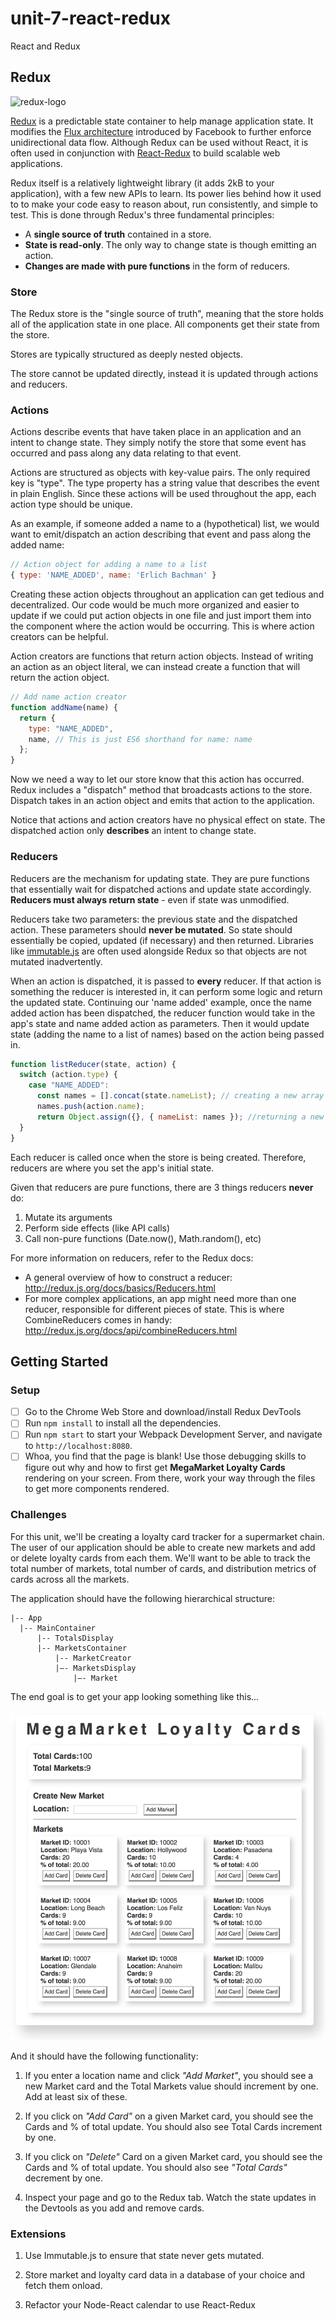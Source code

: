 # unit-7-react-redux

React and Redux

## Redux

![redux-logo](https://camo.githubusercontent.com/f28b5bc7822f1b7bb28a96d8d09e7d79169248fc/687474703a2f2f692e696d6775722e636f6d2f4a65567164514d2e706e67)

[Redux](http://redux.js.org/) is a predictable state container to help manage application state.
It modifies the [Flux architecture](https://facebook.github.io/flux/) introduced by Facebook to further enforce unidirectional data flow.
Although Redux can be used without React, it is often used in conjunction with [React-Redux](https://github.com/reactjs/react-redux) to build scalable web applications.

Redux itself is a relatively lightweight library (it adds 2kB to your application), with a few new APIs to learn.
Its power lies behind how it used to to make your code easy to reason about, run consistently, and simple to test.
This is done through Redux's three fundamental principles:

- A **single source of truth** contained in a store.
- **State is read-only**. The only way to change state is though emitting an action.
- **Changes are made with pure functions** in the form of reducers.

### Store

The Redux store is the "single source of truth", meaning that the store holds all of the application state in one place. All components get their state from the store.

Stores are typically structured as deeply nested objects.

The store cannot be updated directly, instead it is updated through actions and reducers.

### Actions

Actions describe events that have taken place in an application and an intent to change state. They simply notify the store that some event has occurred and pass along any data relating to that event.

Actions are structured as objects with key-value pairs. The only required key is "type". The type property has a string value that describes the event in plain English. Since these actions will be used throughout the app, each action type should be unique.

As an example, if someone added a name to a (hypothetical) list, we would want to emit/dispatch an action describing that event and pass along the added name:

```js
// Action object for adding a name to a list
{ type: 'NAME_ADDED', name: 'Erlich Bachman' }
```

Creating these action objects throughout an application can get tedious and decentralized. Our code would be much more organized and easier to update if we could put action objects in one file and just import them into the component where the action would be occurring. This is where action creators can be helpful.

Action creators are functions that return action objects. Instead of writing an action as an object literal, we can instead create a function that will return the action object.

```js
// Add name action creator
function addName(name) {
  return {
    type: "NAME_ADDED",
    name, // This is just ES6 shorthand for name: name
  };
}
```

Now we need a way to let our store know that this action has occurred. Redux includes a "dispatch" method that broadcasts actions to the store. Dispatch takes in an action object and emits that action to the application.

Notice that actions and action creators have no physical effect on state. The dispatched action only **describes** an intent to change state.

### Reducers

Reducers are the mechanism for updating state. They are pure functions that essentially wait for dispatched actions and update state accordingly. **Reducers must always return state** - even if state was unmodified.

Reducers take two parameters: the previous state and the dispatched action. These parameters should **never be mutated**. So state should essentially be copied, updated (if necessary) and then returned. Libraries like [immutable.js](https://facebook.github.io/immutable-js/) are often used alongside Redux so that objects are not mutated inadvertently.

When an action is dispatched, it is passed to **every** reducer. If that action is something the reducer is interested in, it can perform some logic and return the updated state. Continuing our 'name added' example, once the name added action has been dispatched, the reducer function would take in the app's state and name added action as parameters. Then it would update state (adding the name to a list of names) based on the action being passed in.

```js
function listReducer(state, action) {
  switch (action.type) {
    case "NAME_ADDED":
      const names = [].concat(state.nameList); // creating a new array
      names.push(action.name);
      return Object.assign({}, { nameList: names }); //returning a new state object
  }
}
```

Each reducer is called once when the store is being created. Therefore, reducers are where you set the app's initial state.

Given that reducers are pure functions, there are 3 things reducers **never** do:

1. Mutate its arguments
2. Perform side effects (like API calls)
3. Call non-pure functions (Date.now(), Math.random(), etc)

For more information on reducers, refer to the Redux docs:

- A general overview of how to construct a reducer: http://redux.js.org/docs/basics/Reducers.html
- For more complex applications, an app might need more than one reducer, responsible for different pieces of state. This is where CombineReducers comes in handy: http://redux.js.org/docs/api/combineReducers.html

## Getting Started

### Setup

- [ ] Go to the Chrome Web Store and download/install Redux DevTools
- [ ] Run `npm install` to install all the dependencies.
- [ ] Run `npm start` to start your Webpack Development Server, and navigate to `http://localhost:8080`.
- [ ] Whoa, you find that the page is blank! Use those debugging skills to figure out why and how to first get **MegaMarket Loyalty Cards** rendering on your screen. From there, work your way through the files to get more components rendered.

### Challenges

For this unit, we'll be creating a loyalty card tracker for a supermarket chain. The user of our application should be able to create new markets and add or delete loyalty cards from each them. We'll want to be able to track the total number of markets, total number of cards, and distribution metrics of cards across all the markets.

The application should have the following hierarchical structure:

```
|-- App
  |-- MainContainer
      |-- TotalsDisplay
      |-- MarketsContainer
          |-- MarketCreator
          |—- MarketsDisplay
              |—- Market
```

The end goal is to get your app looking something like this...

![MegaMarketApp](./docs/assets/images/MegaMarketApp.png)

And it should have the following functionality:

1. If you enter a location name and click _"Add Market"_, you should see a new Market card and the Total Markets value should increment by one. Add at least six of these.

2. If you click on _"Add Card"_ on a given Market card, you should see the Cards and % of total update. You should also see Total Cards increment by one.

3. If you click on _"Delete"_ Card on a given Market card, you should see the Cards and % of total update. You should also see _"Total Cards"_ decrement by one.

4. Inspect your page and go to the Redux tab. Watch the state updates in the Devtools as you add and remove cards.

### Extensions

1. Use Immutable.js to ensure that state never gets mutated.

2. Store market and loyalty card data in a database of your choice and fetch them onload.

3. Refactor your Node-React calendar to use React-Redux
